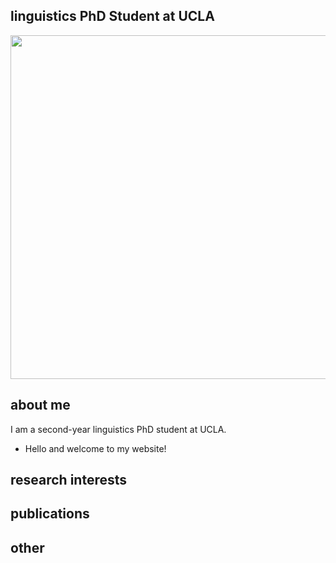 ## linguistics PhD Student at UCLA

<img src="/assets/IMG_5563.jpeg" width="733" height="550" />

## about me

I am a second-year linguistics PhD student at UCLA.

- Hello and welcome to my website!

## research interests




## publications

## other
